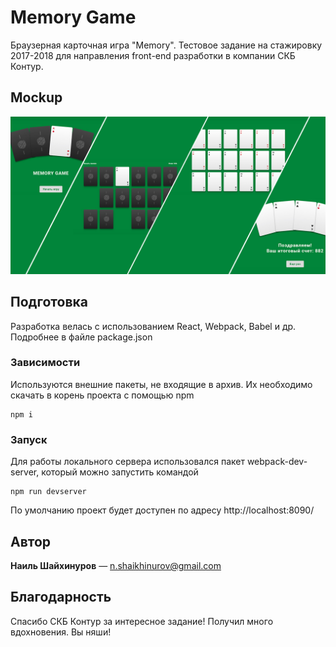 # Memory Game

Браузерная карточная игра "Memory". Тестовое задание на стажировку 2017-2018 для направления front-end разработки в компании СКБ Контур.

## Mockup

![](https://github.com/nshaikhinurov/MemoryGame/blob/master/src/img/mockup.jpg "MockUp")

## Подготовка

Разработка велась с использованием React, Webpack, Babel и др. Подробнее в файле package.json

### Зависимости

Используются внешние пакеты, не входящие в архив. Их необходимо скачать в корень проекта с помощью npm

```
npm i
```

### Запуск

Для работы локального сервера использовался пакет webpack-dev-server, который можно запустить командой

```
npm run devserver
```

По умолчанию проект будет доступен по адресу http://localhost:8090/

## Автор

**Наиль Шайхинуров** — n.shaikhinurov@gmail.com

## Благодарность

Спасибо СКБ Контур за интересное задание! Получил много вдохновения. Вы няши!
